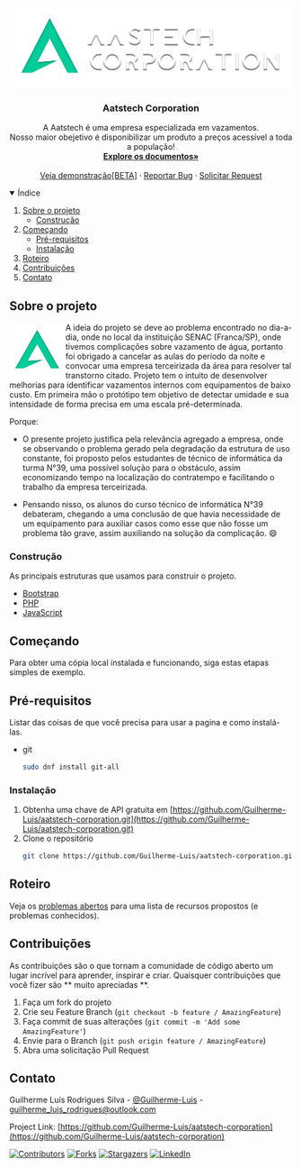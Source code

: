 <br />
<p align="center">
  <a href="https://github.comGuilherme-Luis/aatstech-corporation">
    <img src="images/logo-a.png" alt="Logo" >
  </a>

  <h3 align="center">Aatstech Corporation</h3>

  <p align="center">
    A Aatstech é uma empresa especializada em vazamentos. <br>
    Nosso maior obejetivo é disponibilizar um produto a preços acessivel a toda a população!
    <br />
    <a href="https://github.com/Guilherme-Luis/aatstech-corporation"><strong>Explore os documentos»</strong></a>
    <br />
    <br />
    <a href="https://brn-borges.github.io/aatstech-corporation/">Veja demonstração[BETA]</a>
    ·
    <a href="https://github.com/Guilherme-Luis/aatstech-corporation/issues">Reportar Bug</a>
    ·
    <a href="https://github.com/Guilherme-Luis/aatstech-corporation/issues">Solicitar Request </a>
  </p>
</p>



<!-- TABLE OF CONTENTS -->
<details open="open">
  <summary>Índice</summary>
  <ol>
    <li>
      <a href="#sobre-o-projeto">Sobre o projeto</a>
      <ul>
        <li><a href="#construção">Construção</a></li>
      </ul>
    </li>
    <li>
      <a href="#começando">Começando</a>
      <ul>
        <li><a href="#pre-requisitos">Pré-requisitos</a></li>
        <li><a href="#instalação">Instalação</a></li>
      </ul>
    </li>
    <li><a href="#roteiro">Roteiro</a></li>
    <li><a href="#contribuições">Contribuições</a></li>
    <li><a href="#contato">Contato</a></li>
  </ol>
</details>

## Sobre o projeto

<p align="center">
  <a href="https://github.comGuilherme-Luis/aatstech-corporation">
    <img align = "left" width = "100" height = "100" src = "images/logo-b.png">
  </a>

A ideia do projeto se deve ao problema encontrado no dia-a-dia, onde no local da instituição SENAC (Franca/SP), onde tivemos complicações sobre vazamento de água, portanto foi obrigado a cancelar as aulas do período da noite e convocar uma empresa terceirizada da área para resolver tal transtorno citado.
Projeto tem o intuito de desenvolver melhorias para identificar vazamentos internos com equipamentos de baixo custo. Em primeira mão o protótipo tem objetivo de detectar umidade e sua intensidade de forma precisa em uma escala pré-determinada.

Porque:
  
* O presente projeto justifica pela relevância agregado a empresa, onde se observando o problema gerado pela degradação da estrutura de uso constante, foi proposto pelos estudantes de técnico de informática da turma N°39, uma possível solução para o obstáculo, assim economizando tempo na localização do contratempo e facilitando o trabalho da empresa terceirizada.

* Pensando nisso, os alunos do curso técnico de informática N°39 debateram, chegando a uma conclusão de que havia necessidade de um equipamento para auxiliar casos como esse que não fosse um problema tão grave, assim auxiliando na solução da complicação. :smile:

### Construção

As principais estruturas que usamos para construir o projeto. 

* [Bootstrap](https://getbootstrap.com)
* [PHP](https://www.php.net/)
* [JavaScript](https://www.javascript.com/)



<!-- GETTING STARTED -->
## Começando

Para obter uma cópia local instalada e funcionando, siga estas etapas simples de exemplo.

## Pré-requisitos

Listar das coisas de que você precisa para usar a pagina e como instalá-las.

* git 
  ```sh
  sudo dnf install git-all
  ```

### Instalação

1. Obtenha uma chave de API gratuita em [https://github.com/Guilherme-Luis/aatstech-corporation.git](https://github.com/Guilherme-Luis/aatstech-corporation.git)
2. Clone o repositório
   ```sh
   git clone https://github.com/Guilherme-Luis/aatstech-corporation.git
   ```

## Roteiro

Veja os [problemas abertos](https://github.com/Guilherme-Luis/aatstech-corporation/issues) para uma lista de recursos propostos (e problemas conhecidos).

## Contribuições

As contribuições são o que tornam a comunidade de código aberto um lugar incrível para aprender, inspirar e criar. Quaisquer contribuições que você fizer são ** muito apreciadas **.

1. Faça um fork do projeto
2. Crie seu Feature Branch (`git checkout -b feature / AmazingFeature`)
3. Faça commit de suas alterações (`git commit -m 'Add some AmazingFeature'`)
4. Envie para o Branch (`git push origin feature / AmazingFeature`)
5. Abra uma solicitação Pull Request


## Contato

Guilherme Luís Rodrigues Silva - [@Guilherme-Luis](https://linkedin.com/in/Guilherme-Luis) - guilherme_luis_rodrigues@outlook.com

Project Link: [https://github.com/Guilherme-Luis/aatstech-corporation](https://github.com/Guilherme-Luis/aatstech-corporation)

[![Contributors][contributors-shield]][contributors-url]
[![Forks][forks-shield]][forks-url]
[![Stargazers][stars-shield]][stars-url]
[![LinkedIn][linkedin-shield]][linkedin-url]

[contributors-shield]: https://img.shields.io/github/contributors/Guilherme-Luis/aatstech-corporation?style=for-the-badge
[contributors-url]: https://github.com/Guilherme-Luis/aatstech-corporation/graphs/contributors
[forks-shield]: https://img.shields.io/github/forks/Guilherme-Luis/aatstech-corporation?style=for-the-badge
[forks-url]: https://github.com/Guilherme-Luis/aatstech-corporation/network/members
[stars-shield]: https://img.shields.io/github/stars/Guilherme-Luis/aatstech-corporation?style=for-the-badge
[stars-url]: https://github.com/Guilherme-Luis/aatstech-corporation/stargazers
[linkedin-shield]: https://img.shields.io/badge/-LinkedIn-black.svg?style=for-the-badge&logo=linkedin&colorB=555
[linkedin-url]: https://linkedin.com/in/Guilherme-Luis
